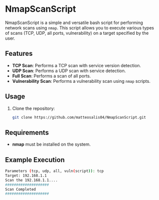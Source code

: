 # NmapScanScript

NmapScanScript is a simple and versatile bash script for performing network scans using `nmap`. This script allows you to execute various types of scans (TCP, UDP, all ports, vulnerability) on a target specified by the user.

## Features

- **TCP Scan**: Performs a TCP scan with service version detection.
- **UDP Scan**: Performs a UDP scan with service detection.
- **Full Scan**: Performs a scan of all ports.
- **Vulnerability Scan**: Performs a vulnerability scan using `nmap` scripts.

## Usage

1. Clone the repository:
   ```bash
   git clone https://github.com/matteosalis04/NmapScanScript.git


## Requirements
   - **nmap** must be installed on the system.
     
## Example Execution
   ```bash
   Parameters (tcp, udp, all, vuln(script)): tcp
   Target: 192.168.1.1
   Scan the 192.168.1.1....
   ####################
   Scan Completed
   ####################

